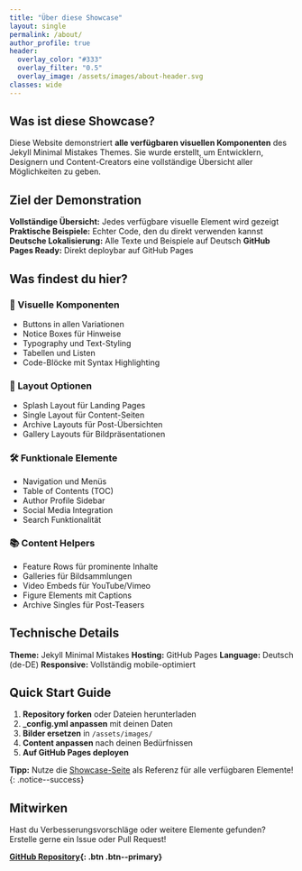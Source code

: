 ```yaml
---
title: "Über diese Showcase"
layout: single
permalink: /about/
author_profile: true
header:
  overlay_color: "#333"
  overlay_filter: "0.5"
  overlay_image: /assets/images/about-header.svg
classes: wide
---
```


## Was ist diese Showcase?

Diese Website demonstriert **alle verfügbaren visuellen Komponenten** des Jekyll Minimal Mistakes Themes. Sie wurde erstellt, um Entwicklern, Designern und Content-Creators eine vollständige Übersicht aller Möglichkeiten zu geben.

## Ziel der Demonstration

**Vollständige Übersicht:** Jedes verfügbare visuelle Element wird gezeigt
**Praktische Beispiele:** Echter Code, den du direkt verwenden kannst
**Deutsche Lokalisierung:** Alle Texte und Beispiele auf Deutsch
**GitHub Pages Ready:** Direkt deploybar auf GitHub Pages

## Was findest du hier?

### 🎨 Visuelle Komponenten
- Buttons in allen Variationen
- Notice Boxes für Hinweise
- Typography und Text-Styling
- Tabellen und Listen
- Code-Blöcke mit Syntax Highlighting

### 📱 Layout Optionen
- Splash Layout für Landing Pages
- Single Layout für Content-Seiten
- Archive Layouts für Post-Übersichten
- Gallery Layouts für Bildpräsentationen

### 🛠 Funktionale Elemente
- Navigation und Menüs
- Table of Contents (TOC)
- Author Profile Sidebar
- Social Media Integration
- Search Funktionalität

### 📚 Content Helpers
- Feature Rows für prominente Inhalte
- Galleries für Bildsammlungen
- Video Embeds für YouTube/Vimeo
- Figure Elements mit Captions
- Archive Singles für Post-Teasers

## Technische Details

**Theme:** Jekyll Minimal Mistakes
**Hosting:** GitHub Pages
**Language:** Deutsch (de-DE)
**Responsive:** Vollständig mobile-optimiert

## Quick Start Guide

1. **Repository forken** oder Dateien herunterladen
2. **_config.yml anpassen** mit deinen Daten
3. **Bilder ersetzen** in `/assets/images/`
4. **Content anpassen** nach deinen Bedürfnissen
5. **Auf GitHub Pages deployen**

**Tipp:** Nutze die [Showcase-Seite](/showcase/) als Referenz für alle verfügbaren Elemente!
{: .notice--success}

## Mitwirken

Hast du Verbesserungsvorschläge oder weitere Elemente gefunden? Erstelle gerne ein Issue oder Pull Request!

**[GitHub Repository](https://github.com/username/showcase){: .btn .btn--primary}**
